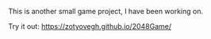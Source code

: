 This is another small game project, I have been working on.

Try it out:
https://zotyovegh.github.io/2048Game/

